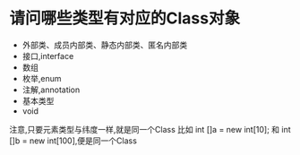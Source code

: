 # 请问哪些类型有对应的Class对象
  - 外部类、成员内部类、静态内部类、匿名内部类
  - 接口,interface
  - 数组
  - 枚举,enum
  - 注解,annotation
  - 基本类型
  - void

  注意,只要元素类型与纬度一样,就是同一个Class
  比如 int []a = new int[10]; 和 int []b = new int[100],便是同一个Class